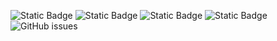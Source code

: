 ![Static Badge](https://img.shields.io/badge/blacklists-61-000000) ![Static Badge](https://img.shields.io/badge/blacklisted-3004196-cc0000) ![Static Badge](https://img.shields.io/badge/whitelisted-2252-00CC00) ![Static Badge](https://img.shields.io/badge/streaming_blacklist-28107-000000) ![GitHub issues](https://img.shields.io/github/issues/fabriziosalmi/blacklists)
